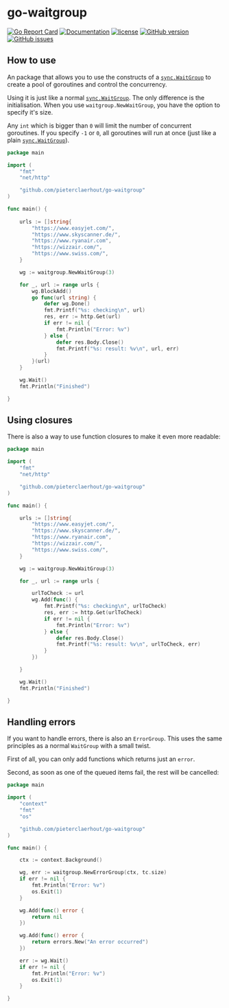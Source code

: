 # go-waitgroup

[![Go Report Card](https://goreportcard.com/badge/github.com/pieterclaerhout/go-waitgroup)](https://goreportcard.com/report/github.com/pieterclaerhout/go-waitgroup)
[![Documentation](https://godoc.org/github.com/pieterclaerhout/go-waitgroup?status.svg)](http://godoc.org/github.com/pieterclaerhout/go-waitgroup)
[![license](https://img.shields.io/badge/license-Apache%20v2-orange.svg)](https://github.com/pieterclaerhout/go-waitgroup/raw/master/LICENSE)
[![GitHub version](https://badge.fury.io/gh/pieterclaerhout%2Fgo-waitgroup.svg)](https://badge.fury.io/gh/pieterclaerhout%2Fgo-waitgroup)
[![GitHub issues](https://img.shields.io/github/issues/pieterclaerhout/go-waitgroup.svg)](https://github.com/pieterclaerhout/go-waitgroup/issues)

## How to use

An package that allows you to use the constructs of a [`sync.WaitGroup`](https://golang.org/pkg/sync/#WaitGroup) to
create a pool of goroutines and control the concurrency.

Using it is just like a normal [`sync.WaitGroup`](https://golang.org/pkg/sync/#WaitGroup). The only difference is the initialisation. When you use `waitgroup.NewWaitGroup`, you have the option to specify it's size.

Any `int` which is bigger than `0` will limit the number of concurrent goroutines. If you specify `-1` or `0`, all goroutines will run at once (just like a plain [`sync.WaitGroup`](https://golang.org/pkg/sync/#WaitGroup)).

```go
package main

import (
    "fmt"
    "net/http"

    "github.com/pieterclaerhout/go-waitgroup"
)

func main() {
    
    urls := []string{
        "https://www.easyjet.com/",
        "https://www.skyscanner.de/",
        "https://www.ryanair.com",
        "https://wizzair.com/",
        "https://www.swiss.com/",
    }

    wg := waitgroup.NewWaitGroup(3)

	for _, url := range urls {
		wg.BlockAdd()
		go func(url string) {
			defer wg.Done()
			fmt.Printf("%s: checking\n", url)
			res, err := http.Get(url)
			if err != nil {
				fmt.Println("Error: %v")
			} else {
				defer res.Body.Close()
				fmt.Printf("%s: result: %v\n", url, err)
			}
		}(url)
	}

    wg.Wait()
    fmt.Println("Finished")

}
```

## Using closures

There is also a way to use function closures to make it even more readable:

```go
package main

import (
	"fmt"
	"net/http"

	"github.com/pieterclaerhout/go-waitgroup"
)

func main() {

	urls := []string{
		"https://www.easyjet.com/",
		"https://www.skyscanner.de/",
		"https://www.ryanair.com",
		"https://wizzair.com/",
		"https://www.swiss.com/",
	}

	wg := waitgroup.NewWaitGroup(3)

	for _, url := range urls {

		urlToCheck := url
		wg.Add(func() {
			fmt.Printf("%s: checking\n", urlToCheck)
			res, err := http.Get(urlToCheck)
			if err != nil {
				fmt.Println("Error: %v")
			} else {
				defer res.Body.Close()
				fmt.Printf("%s: result: %v\n", urlToCheck, err)
			}
		})

	}

	wg.Wait()
	fmt.Println("Finished")

}
```

## Handling errors

If you want to handle errors, there is also an `ErrorGroup`. This uses the same principles as a normal `WaitGroup` with a small twist.

First of all, you can only add functions which returns just an `error`.

Second, as soon as one of the queued items fail, the rest will be cancelled:

```go
package main

import (
	"context"
	"fmt"
	"os"

	"github.com/pieterclaerhout/go-waitgroup"
)

func main() {

	ctx := context.Background()

	wg, err := waitgroup.NewErrorGroup(ctx, tc.size)
	if err != nil {
		fmt.Println("Error: %v")
		os.Exit(1)
	}

	wg.Add(func() error {
		return nil
	})

	wg.Add(func() error {
		return errors.New("An error occurred")
	})

	err := wg.Wait()
	if err != nil {
		fmt.Println("Error: %v")
		os.Exit(1)
	}

}
```
